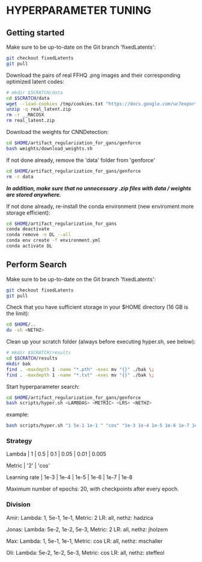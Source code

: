 # HYPERPARAMETER TUNING

## Getting started

Make sure to be up-to-date on the Git branch 'fixedLatents':
```bash
git checkout fixedLatents
git pull
```

Download the pairs of real FFHQ .png images and their corresponding optimized latent codes:
```bash
# mkdir $SCRATCH/data
cd $SCRATCH/data
wget --load-cookies /tmp/cookies.txt "https://docs.google.com/uc?export=download&confirm=$(wget --quiet --save-cookies /tmp/cookies.txt --keep-session-cookies --no-check-certificate 'https://docs.google.com/uc?export=download&id=1xuXvFYXcm01Z1OBcd8BhSeK7bEIwZk7-' -O- | sed -rn 's/.*confirm=([0-9A-Za-z_]+).*/\1\n/p')&id=1xuXvFYXcm01Z1OBcd8BhSeK7bEIwZk7-" -O real_latent.zip && rm -rf /tmp/cookies.txt
unzip -q real_latent.zip
rm -r __MACOSX
rm real_latent.zip
```

Download the weights for CNNDetection:
```bash
cd $HOME/artifact_regularization_for_gans/genforce
bash weights/download_weights.sh
```

If not done already, remove the 'data' folder from 'genforce'

```bash
cd $HOME/artifact_regularization_for_gans/genforce
rm -r data
```
***In addition, make sure that no unnecessary .zip files with data / weights are stored anywhere.***

If not done already, re-install the conda environment (new enviroment more storage efficient):
```bash
cd $HOME/artifact_regularization_for_gans
conda deactivate
conda remove -n DL --all
conda env create -f environment.yml
conda activate DL
```

## Perform Search

Make sure to be up-to-date on the Git branch 'fixedLatents':
```bash
git checkout fixedLatents
git pull
```

Check that you have sufficient storage in your $HOME directory (16 GB is the limit):
```bash
cd $HOME/..
du -sh <NETHZ>
```

Clean up your scratch folder (always before executing hyper.sh, see below):
```bash
# mkdir $SCRATCH/results
cd $SCRATCH/results
mkdir bak
find . -maxdepth 1 -name "*.pth" -exec mv "{}" ./bak \;
find . -maxdepth 1 -name "*.txt" -exec mv "{}" ./bak \;
```

Start hyperparameter search:
```bash
cd $HOME/artifact_regularization_for_gans/genforce
bash scripts/hyper.sh <LAMBDAS> <METRIC> <LRS> <NETHZ>
```
example:

```bash
bash scripts/hyper.sh "1 5e-1 1e-1 " "cos" "1e-3 1e-4 1e-5 1e-6 1e-7 1e-8" "mschaller"
```

### Strategy

Lambda | 1 | 0.5 | 0.1 | 0.05 | 0.01 | 0.005 

Metric | '2' | 'cos'

Learning rate | 1e-3 | 1e-4 | 1e-5 | 1e-6 | 1e-7 | 1e-8

Maximum number of epochs: 20, with checkpoints after every epoch.


### Division

Amir:   Lambda: 1, 5e-1, 1e-1,          Metric: 2   LR: all,    nethz: hadzica

Jonas:  Lambda: 5e-2, 1e-2, 5e-3,       Metric: 2   LR: all,    nethz: jholzem

Max:    Lambda: 1, 5e-1, 1e-1,          Metric: cos   LR: all,    nethz: mschaller

Oli:    Lambda: 5e-2, 1e-2, 5e-3,       Metric: cos   LR: all,    nethz: steffeol
